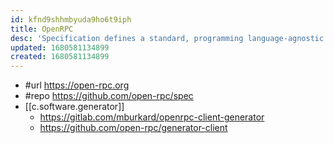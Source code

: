```yaml
---
id: kfnd9shhmbyuda9ho6t9iph
title: OpenRPC
desc: 'Specification defines a standard, programming language-agnostic interface description for JSON-RPC 2.0 APIs'
updated: 1680581134899
created: 1680581134899
---
```


- #url https://open-rpc.org
- #repo https://github.com/open-rpc/spec
- [[c.software.generator]] 
  - https://gitlab.com/mburkard/openrpc-client-generator
  - https://github.com/open-rpc/generator-client